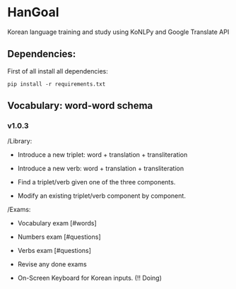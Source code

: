 # HanGoal
Korean language training and study using KoNLPy and Google Translate API 


## Dependencies:

First of all install all dependencies:

```
pip install -r requirements.txt
```

## Vocabulary: word-word schema

### v1.0.3

/Library:
- Introduce a new triplet: word + translation + transliteration

- Introduce a new verb: word + translation + transliteration

- Find a triplet/verb given one of the three components.

- Modify an existing triplet/verb component by component.

/Exams:
- Vocabulary exam [#words]

- Numbers exam [#questions]

- Verbs exam [#questions]

- Revise any done exams

- On-Screen Keyboard for Korean inputs. (!! Doing)
